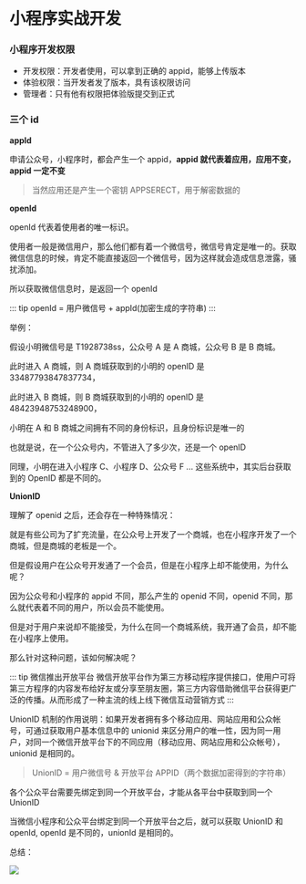 # 小程序实战开发

### 小程序开发权限

- 开发权限：开发者使用，可以拿到正确的 appid，能够上传版本
- 体验权限：当开发者发了版本，具有该权限访问
- 管理者：只有他有权限把体验版提交到正式

### 三个 id

**appId**

申请公众号，小程序时，都会产生一个 appid，**appid 就代表着应用，应用不变，appid 一定不变**

> 当然应用还是产生一个密钥 APPSERECT，用于解密数据的

**openId**

openId 代表着使用者的唯一标识。

使用者一般是微信用户，那么他们都有着一个微信号，微信号肯定是唯一的。获取微信信息的时候，肯定不能直接返回一个微信号，因为这样就会造成信息泄露，骚扰添加。

所以获取微信信息时，是返回一个 openId

::: tip openId = 用户微信号 + appId(加密生成的字符串)
:::

举例：

假设小明微信号是 T1928738ss，公众号 A 是 A 商城，公众号 B 是 B 商城。

此时进入 A 商城，则 A 商城获取到的小明的 openID 是 33487793847837734，

此时进入 B 商城，则 B 商城获取到的小明的 openID 是 48423948753248900，

小明在 A 和 B 商城之间拥有不同的身份标识，且身份标识是唯一的

也就是说，在一个公众号内，不管进入了多少次，还是一个 openID

同理，小明在进入小程序 C、小程序 D、公众号 F ... 这些系统中，其实后台获取到的 OpenID 都是不同的。

**UnionID**

理解了 openid 之后，还会存在一种特殊情况：

就是有些公司为了扩充流量，在公众号上开发了一个商城，也在小程序开发了一个商城，但是商城的老板是一个。

但是假设用户在公众号开发通了一个会员，但是在小程序上却不能使用，为什么呢？

因为公众号和小程序的 appid 不同，那么产生的 openid 不同，openid 不同，那么就代表着不同的用户，所以会员不能使用。

但是对于用户来说却不能接受，为什么在同一个商城系统，我开通了会员，却不能在小程序上使用。

那么针对这种问题，该如何解决呢？

::: tip 微信推出开放平台
微信开放平台作为第三方移动程序提供接口，使用户可将第三方程序的内容发布给好友或分享至朋友圈，第三方内容借助微信平台获得更广泛的传播。从而形成了一种主流的线上线下微信互动营销方式
:::

UnionID 机制的作用说明：如果开发者拥有多个移动应用、网站应用和公众帐号，可通过获取用户基本信息中的 unionid 来区分用户的唯一性，因为同一用户，对同一个微信开放平台下的不同应用（移动应用、网站应用和公众帐号），unionid 是相同的。

> UnionID = 用户微信号 & 开放平台 APPID（两个数据加密得到的字符串）

各个公众平台需要先绑定到同一个开放平台，才能从各平台中获取到同一个 UnionID

当微信小程序和公众平台绑定到同一个开放平台之后，就可以获取 UnionID 和 openId, openId 是不同的，unionId 是相同的。

总结：

<img src="/images/frames/mini/03_wx1.png" />
